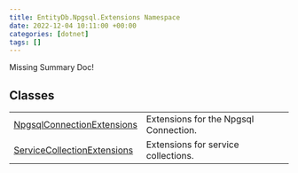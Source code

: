 ```yaml
---
title: EntityDb.Npgsql.Extensions Namespace
date: 2022-12-04 10:11:00 +00:00
categories: [dotnet]
tags: []
---
```


Missing Summary Doc!
## Classes
<table><tr><td><!--/posts/dotnet-entitydb-npgsql-extensions-npgsqlconnectionextensions--><a href='#'>NpgsqlConnectionExtensions</a></td><td>
Extensions for the Npgsql Connection.
</td></tr><tr><td><!--/posts/dotnet-entitydb-npgsql-extensions-servicecollectionextensions--><a href='#'>ServiceCollectionExtensions</a></td><td>
Extensions for service collections.
</td></tr></table>
